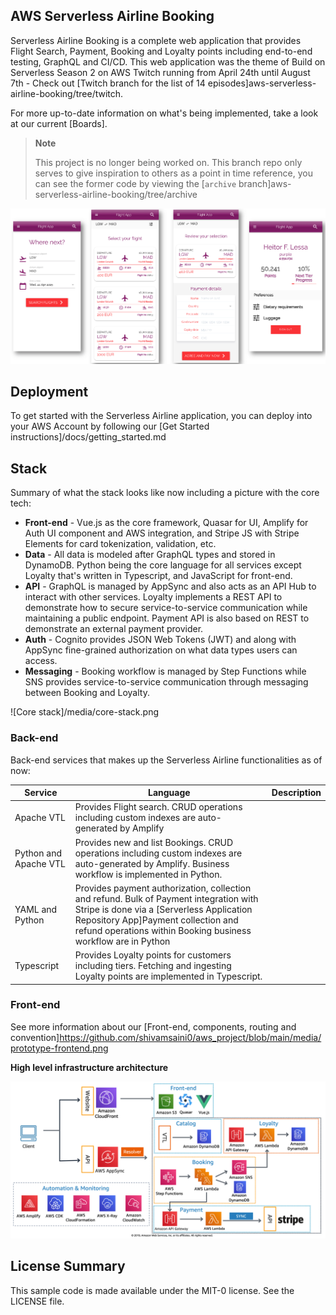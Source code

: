 ## AWS Serverless Airline Booking

Serverless Airline Booking is a complete web application that provides Flight Search, Payment, Booking and Loyalty points including end-to-end testing, GraphQL and CI/CD. This web application was the theme of Build on Serverless Season 2 on AWS Twitch running from April 24th until August 7th - Check out [Twitch branch for the list of 14 episodes]aws-serverless-airline-booking/tree/twitch.

For more up-to-date information on what's being implemented, take a look at our current [Boards].

> **Note**
>
> This project is no longer being worked on. This branch repo only serves to give inspiration to others as a point in time reference, you can see the former code by viewing the [`archive` branch]aws-serverless-airline-booking/tree/archive

![Serverless Airline Booking sample](https://github.com/shivamsaini0/aws_project/blob/main/media/prototype-web.png)

## Deployment

To get started with the Serverless Airline application, you can deploy into your AWS Account by following our [Get Started instructions]/docs/getting_started.md

## Stack

Summary of what the stack looks like now including a picture with the core tech:

* **Front-end** - Vue.js as the core framework, Quasar for UI, Amplify for Auth UI component and AWS integration, and Stripe JS with Stripe Elements for card tokenization, validation, etc.
* **Data** - All data is modeled after GraphQL types and stored in DynamoDB. Python being the core language for all services except Loyalty that's written in Typescript, and JavaScript for front-end.
* **API** - GraphQL is managed by AppSync and also acts as an API Hub to interact with other services. Loyalty implements a REST API to demonstrate how to secure service-to-service communication while maintaining a public endpoint. Payment API is also based on REST to demonstrate an external payment provider.
* **Auth** - Cognito provides JSON Web Tokens (JWT) and along with AppSync fine-grained authorization on what data types users can access.
* **Messaging** - Booking workflow is managed by Step Functions while SNS provides service-to-service communication through messaging between Booking and Loyalty.

![Core stack]/media/core-stack.png

### Back-end

Back-end services that makes up the Serverless Airline functionalities as of now:

Service | Language | Description
------------------------------------------------- | ------------------------------------------------- | ---------------------------------------------------------------------------------
Apache VTL | Provides Flight search. CRUD operations including custom indexes are auto-generated by Amplify
Python and Apache VTL | Provides new and list Bookings. CRUD operations including custom indexes are auto-generated by Amplify. Business workflow is implemented in Python.
 YAML and Python | Provides payment authorization, collection and refund. Bulk of Payment integration with Stripe is done via a [Serverless Application Repository App]Payment collection and refund operations within Booking business workflow are in Python
 Typescript | Provides Loyalty points for customers including tiers. Fetching and ingesting Loyalty points are implemented in Typescript.

### Front-end

See more information about our [Front-end, components, routing and convention]https://github.com/shivamsaini0/aws_project/blob/main/media/prototype-frontend.png

**High level infrastructure architecture**

![Serverless Airline Architecture](https://github.com/shivamsaini0/aws_project/blob/main/media/prototype-architecture.png)

## License Summary

This sample code is made available under the MIT-0 license. See the LICENSE file.
